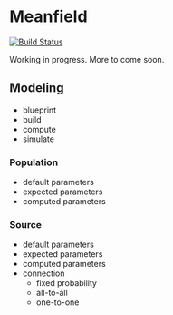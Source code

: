 # Meanfield

[![Build Status](https://travis-ci.org/flinz/meanfield-suite.svg?branch=master)](https://travis-ci.org/flinz/meanfield-suite)

Working in progress. More to come soon.

## Modeling

- blueprint
- build
- compute
- simulate

### Population

- default parameters
- expected parameters
- computed parameters

### Source

- default parameters
- expected parameters
- computed parameters
- connection
    - fixed probability
    - all-to-all
    - one-to-one

